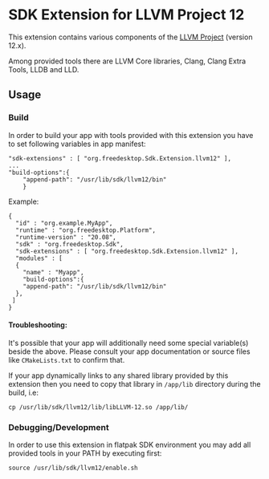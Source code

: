 # SDK Extension for LLVM Project 12

This extension contains various components of the [LLVM Project](https://llvm.org) (version 12.x).

Among provided tools there are LLVM Core libraries, Clang, Clang Extra Tools, LLDB and LLD.

## Usage

### Build

In order to build your app with tools provided with this extension you have to set following variables in app manifest:

```
"sdk-extensions" : [ "org.freedesktop.Sdk.Extension.llvm12" ],
...
"build-options":{
    "append-path": "/usr/lib/sdk/llvm12/bin"
    }
```
Example:
```
{
  "id" : "org.example.MyApp",
  "runtime" : "org.freedesktop.Platform",
  "runtime-version" : "20.08",
  "sdk" : "org.freedesktop.Sdk",
  "sdk-extensions" : [ "org.freedesktop.Sdk.Extension.llvm12" ],
  "modules" : [
  {
    "name" : "Myapp",
    "build-options":{
    "append-path": "/usr/lib/sdk/llvm12/bin"
  },
 ]
}
```

#### Troubleshooting:

It's possible that your app will additionally need some special variable(s) beside the above. Please consult your app documentation or source files like `CMakeLists.txt` to confirm that.

If your app dynamically links to any shared library provided by this extension then you need to copy that library in `/app/lib` directory during the build, i.e:
```
cp /usr/lib/sdk/llvm12/lib/libLLVM-12.so /app/lib/
```

### Debugging/Development

In order to use this extension in flatpak SDK environment you may add all provided tools in your PATH by executing first:
```
source /usr/lib/sdk/llvm12/enable.sh
```
